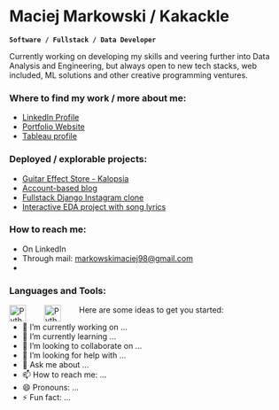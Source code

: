 # Maciej Markowski / Kakackle

**`Software / Fullstack / Data Developer`**

Currently working on developing my skills and veering further into Data Analysis and Engineering, but always open to new tech stacks, web included, ML solutions and other creative programming ventures.

### Where to find my work / more about me:
* [LinkedIn Profile](https://www.linkedin.com/in/maciej-markowski-98-/)
* [Portfolio Website](https://mmarkowski.vercel.app/)
* [Tableau profile](https://public.tableau.com/app/profile/maciej.m5728/vizzes)

### Deployed / explorable projects:
* [Guitar Effect Store - Kalopsia](https://django-vue-sklep.onrender.com/)
* [Account-based blog](https://vue-blog-front.netlify.app/)
* [Fullstack Django Instagram clone](https://django-insta.onrender.com/)
* [Interactive EDA project with song lyrics](https://lyrics-analysis.onrender.com/)

### How to reach me:
* On LinkedIn
* Through mail: markowskimaciej98@gmail.com
* 

### Languages and Tools:

<img align="left" alt="Python" width="30px" style="padding-right:30px;" src="https://cdn.jsdelivr.net/gh/devicons/devicon@latest/icons/python/python-plain.svg" />
<img align="left" alt="Python" width="30px" style="padding-right:30px;" src="https://cdn.jsdelivr.net/gh/devicons/devicon@latest/icons/vuejs/vuejs-original.svg" />
          
          

Here are some ideas to get you started:

- 🔭 I’m currently working on ...
- 🌱 I’m currently learning ...
- 👯 I’m looking to collaborate on ...
- 🤔 I’m looking for help with ...
- 💬 Ask me about ...
- 📫 How to reach me: ...
- 😄 Pronouns: ...
- ⚡ Fun fact: ...

